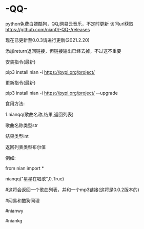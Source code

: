 # -QQ-
python免费白嫖酷狗，QQ,网易云音乐，不定时更新
访问url获取
https://github.com/nian0/-QQ-/releases

现在已更新至0.0.3请进行更新(2021.2.20)

添加return返回链接，但链接输出已经去掉，不过这不重要

安装指令(最新)

pip3 install nian -i https://pypi.org/project/

更新指令(最新)

pip3 install nian -i https://pypi.org/project/ --upgrade



食用方法:

1.nianqq(歌曲名称,结果,返回列表)

歌曲名称类型str

结果类型int

返回列表类型布尔值

例如:

from nian import *

nianqq("星星在唱歌",0,True)

#这将会返回一个歌曲列表，并和一个mp3链接(这将是0.0.2版本的)

#网易和酷狗同理

#nianwy

#niankg
